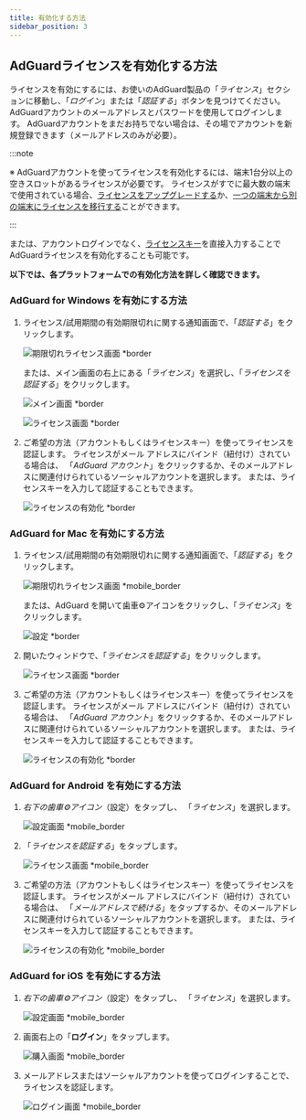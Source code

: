 ```yaml
---
title: 有効化する方法
sidebar_position: 3
---
```


## AdGuardライセンスを有効化する方法

ライセンスを有効にするには、お使いのAdGuard製品の「*ライセンス*」セクションに移動し、「*ログイン*」または「*認証する*」ボタンを見つけてください。 AdGuardアカウントのメールアドレスとパスワードを使用してログインします。 AdGuardアカウントをまだお持ちでない場合は、その場でアカウントを新規登録できます（メールアドレスのみが必要）。

:::note

※ AdGuardアカウントを使ってライセンスを有効化するには、端末1台分以上の空きスロットがあるライセンスが必要です。 ライセンスがすでに最大数の端末で使用されている場合、[ライセンスをアップグレードする](../payment-options#upgrade)か、[一つの端末から別の端末にライセンスを移行する](../transfer)ことができます。

:::

または、アカウントログインでなく、[ライセンスキー](../what-is#license-key)を直接入力することでAdGuardライセンスを有効化することも可能です。

**以下では、各プラットフォームでの有効化方法を詳しく確認できます。**

### AdGuard for Windows を有効にする方法

1. ライセンス/試用期間の有効期限切れに関する通知画面で、「*認証する*」をクリックします。

    ![期限切れライセンス画面 *border](https://cdn.adtidy.org/blog/new/eapwtexp.png)

    または、メイン画面の右上にある「*ライセンス*」を選択し、「*ライセンスを認証する*」をクリックします。

    ![メイン画面 *border](https://cdn.adtidy.org/blog/new/ca313hmain-screen.png)

    ![ライセンス画面 *border](https://cdn.adtidy.org/blog/new/n7nkclicense-screen.png)

1. ご希望の方法（アカウントもしくはライセンスキー）を使ってライセンスを認証します。 ライセンスがメール アドレスにバインド（紐付け）されている場合は、 「*AdGuard アカウント*」をクリックするか、そのメールアドレスに関連付けられているソーシャルアカウントを選択します。 または、ライセンスキーを入力して認証することもできます。

    ![ライセンスの有効化 *border](https://cdn.adtidy.org/blog/new/lnzz5activate-license.png)

### AdGuard for Mac を有効にする方法

1. ライセンス/試用期間の有効期限切れに関する通知画面で、「*認証する*」をクリックします。

    ![期限切れライセンス画面 *mobile_border](https://cdn.adtidy.org/blog/new/o9bhtexpired-screen.png)

    または、AdGuard を開いて歯車⚙アイコンをクリックし、「*ライセンス*」をクリックします。

    ![設定 *border](https://cdn.adtidy.org/blog/new/xuyqmpreferences.png)

1. 開いたウィンドウで、「*ライセンスを認証する*」をクリックします。

    ![ライセンス画面 *border](https://cdn.adtidy.org/blog/new/8rbc8license-screen.png)

1. ご希望の方法（アカウントもしくはライセンスキー）を使ってライセンスを認証します。 ライセンスがメール アドレスにバインド（紐付け）されている場合は、 「*AdGuard アカウント*」をクリックするか、そのメールアドレスに関連付けられているソーシャルアカウントを選択します。 または、ライセンスキーを入力して認証することもできます。

    ![ライセンスの有効化 *border](https://cdn.adtidy.org/blog/new/tws3jkactivate-license.png)

### AdGuard for Android を有効にする方法

1. *右下の歯車⚙アイコン*（設定）をタップし、 「*ライセンス*」を選択します。

    ![設定画面 *mobile_border](https://cdn.adtidy.org/blog/new/sbdcysettings.png)

1. 「*ライセンスを認証する*」をタップします。

    ![ライセンス画面 *mobile_border](https://cdn.adtidy.org/blog/new/04fs1license-screen.png)

1. ご希望の方法（アカウントもしくはライセンスキー）を使ってライセンスを認証します。 ライセンスがメール アドレスにバインド（紐付け）されている場合は、 「*メールアドレスで続ける*」をタップするか、そのメールアドレスに関連付けられているソーシャルアカウントを選択します。 または、ライセンスキーを入力して認証することもできます。

    ![ライセンスの有効化 *mobile_border](https://cdn.adtidy.org/blog/new/sbxttactivate-license.png)

### AdGuard for iOS を有効にする方法

1. *右下の歯車⚙アイコン*（設定）をタップし、 「*ライセンス*」を選択します。

    ![設定画面 *mobile_border](https://cdn.adtidy.org/blog/new/uf8f1fsettings.png)

1. 画面右上の「**ログイン**」をタップします。

    ![購入画面 *mobile_border](https://cdn.adtidy.org/blog/new/10j5bhpurchase-page.png)

1. メールアドレスまたはソーシャルアカウントを使ってログインすることで、ライセンスを認証します。

    ![ログイン画面 *mobile_border](https://cdn.adtidy.org/blog/new/prnjdlogin-page.png)
